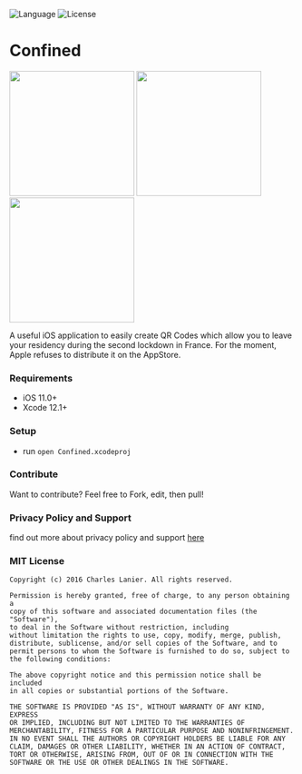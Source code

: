 ![Language](https://img.shields.io/badge/swift-5-brightgreen.svg)
![License](https://img.shields.io/github/license/JakeLin/SwiftWeather.svg?style=flat)

# Confined

<img width="220" src="https://raw.githubusercontent.com/charleslanier/confined/master/Screenshots/Home-6.5.png" /> <img width="220" src="https://raw.githubusercontent.com/charleslanier/confined/master/Screenshots/QRCode-6.5.png" /> <img width="220" src="https://raw.githubusercontent.com/charleslanier/confined/master/Screenshots/NewProfile-6.5.png" />

A useful iOS application to easily create QR Codes which allow you to leave your residency during the second lockdown in France.
For the moment, Apple refuses to distribute it on the AppStore.

### Requirements

- iOS 11.0+
- Xcode 12.1+

### Setup

- run `open Confined.xcodeproj`

### Contribute

Want to contribute? Feel free to Fork, edit, then pull!

### Privacy Policy and Support

find out more about privacy policy and support [here](https://charleslanier.github.io/confined)

### MIT License

```
Copyright (c) 2016 Charles Lanier. All rights reserved.

Permission is hereby granted, free of charge, to any person obtaining a
copy of this software and associated documentation files (the "Software"),
to deal in the Software without restriction, including
without limitation the rights to use, copy, modify, merge, publish,
distribute, sublicense, and/or sell copies of the Software, and to
permit persons to whom the Software is furnished to do so, subject to
the following conditions:

The above copyright notice and this permission notice shall be included
in all copies or substantial portions of the Software.

THE SOFTWARE IS PROVIDED "AS IS", WITHOUT WARRANTY OF ANY KIND, EXPRESS
OR IMPLIED, INCLUDING BUT NOT LIMITED TO THE WARRANTIES OF
MERCHANTABILITY, FITNESS FOR A PARTICULAR PURPOSE AND NONINFRINGEMENT.
IN NO EVENT SHALL THE AUTHORS OR COPYRIGHT HOLDERS BE LIABLE FOR ANY
CLAIM, DAMAGES OR OTHER LIABILITY, WHETHER IN AN ACTION OF CONTRACT,
TORT OR OTHERWISE, ARISING FROM, OUT OF OR IN CONNECTION WITH THE
SOFTWARE OR THE USE OR OTHER DEALINGS IN THE SOFTWARE.
```
